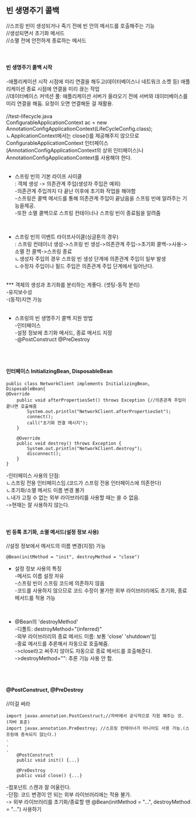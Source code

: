 ## 빈 생명주기 콜백
//스프링 빈이 생성되거나 죽기 전에 빈 안의 메서드를 호출해주는 기능 <br/>
//생성되면서 초기화 메서드 <br/>
//소멸 전에 안전하게 종료하는 메서드 <br/>
 <br/>
  <br/>
  
#### 빈 생명주기 콜백 시작

-애플리케이션 시작 시점에 미리 연결을 해두고(데이터베이스나 네트워크 소켓 등) 애플리케이션 종료 시점에 연결을 미리 끊는 작업 <br/>
//데이터베이스 커넥션 풀: 애플리케이션 서버가 올라오기 전에 서버와 데이터베이스를 미리 연결을 해둠. 요청이 오면 연결해둔 걸 재활용. <br/>
 <br/>
//test-lifecycle.java <br/>
ConfigurableApplicationContext ac = new AnnotationConfigApplicationContext(LifeCycleConfig.class); <br/>
ㄴApplicationContext에서는 close()를 제공해주지 않으므로 ConfigurableApplicationContext 인터페이스(AnnotationConfigApplicationContext의 상위 인터페이스)나 AnnotationConfigApplicationContext를 사용해야 한다. <br/>
 <br/>
 
- 스프링 빈의 기본 라이프 사이클 <br/>
: 객체 생성 -> 의존관계 주입(생성자 주입은 예외) <br/>
-의존관계 주입까지 다 끝난 이후에 초기화 작업을 해야함  <br/>
-스프링은 콜백 메서드를 통해 의존관계 주입이 끝났음을 스프링 빈에 알려주는 기능을제공. <br/>
-또한 소멸 콜백으로 스프링 컨테이너나 스프링 빈이 종료됨을 알려줌 <br/>
 <br/>
 
- 스프링 빈의 이벤트 라이프사이클(싱글톤의 경우) <br/>
: 스프링 컨테이너 생성->스프링 빈 생성->의존관계 주입->초기화 콜백->사용->소멸 전 콜백->스프링 종료 <br/>
ㄴ생성자 주입의 경우 스프링 빈 생성 단계에 의존관계 주입이 일부 발생 <br/>
ㄴ수정자 주입이나 필드 주입은 의존관계 주입 단계에서 일어난다. <br/>
 <br/>
*** 객체의 생성과 초기화를 분리하는 게좋다. (셋팅-동작 분리) <br/>
-유지보수성 <br/>
-(동작)지연 가능 <br/>
 <br/>
 
- 스프링의 빈 생명주기 콜백 지원 방법 <br/>
-인터페이스 <br/>
-설정 정보에 초기화 메서드, 종료 메서드 지정 <br/>
-@PostConstruct @PreDestroy  <br/>
 <br/>
  <br/>

#### 인터페이스 InitializingBean, DisposableBean

```
public class NetworkClient implements InitializingBean, DisposableBean{
@Override
    public void afterPropertiesSet() throws Exception {//의존관계 주입이 끝나면 호출해줌
        System.out.println("NetworkClient.afterPropertiesSet");
        connect();
        call("초기화 연결 메시지");
    }

    @Override
    public void destroy() throws Exception {
        System.out.println("NetworkClient.destroy");
        disconnect();
    }
}
```
-인터페이스 사용의 단점:  <br/>
ㄴ스프링 전용 인터페이스임.(코드가 스프링 전용 인터페이스에 의존한다) <br/>
ㄴ초기화/소멸 메서드 이름 변경 불가 <br/>
ㄴ내가 고칠 수 없는 외부 라이브러리를 사용할 때는 쓸 수 없음. <br/>
->현재는 잘 사용하지 않는다.  <br/>
 <br/>
  <br/>

#### 빈 등록 초기화, 소멸 메서드(설정 정보 사용)

//설정 정보에서 메서드의 이름 변경(지정) 가능 <br/>

```
@Bean(initMethod = "init", destroyMethod = "close")
```

- 설정 정보 사용의 특징 <br/>
-메서드 이름 설정 자유 <br/>
-스프링 빈이 스프링 코드에 의존하지 않음  <br/>
-코드를 사용하지 않으므로 코드 수정이 불가한 외부 라이브러리에도 초기화, 종료 메서드를 적용 가능 <br/>
 <br/>
 
- @Bean의 'destroyMethod' <br/>
-디폴트: destroyMethod="(inferred)" <br/>
-외부 라이브러리의 종료 메서드 이름: 보통 'close' 'shutdown'임 <br/>
-종료 메서드를 추론해서 자동으로 호출해줌. <br/>
->close라고 써주지 않아도 자동으로 종료 메서드를 호출해준다. <br/>
->destroyMethod="": 추론 기능 사용 안 함. <br/>
 <br/>
 <br/>
 
#### @PostConstruct, @PreDestroy

//이걸 써라 <br/>

```
import javax.annotation.PostConstruct;//자바에서 공식적으로 지원 해주는 것.(자바 표준)
import javax.annotation.PreDestroy; //스프링 컨테이너가 아니어도 사용 가능.(스프링에 종속되지 않는다.)
.
.
.
    @PostConstruct
    public void init() {...}

    @PreDestroy
    public void close() {...}
```

-컴포넌트 스캔과 잘 어울린다. <br/>
-단점: 코드 변경이 안 되는 외부 라이브러리에는 적용 불가.  <br/>
-> 외부 라이브러리를 초기화/종료할 땐 @Bean(initMethod = "...", destroyMethod = "...") 사용하기 <br/>
 <br/>
  <br/>

